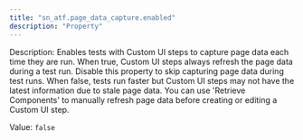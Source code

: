 ```yaml
---
title: "sn_atf.page_data_capture.enabled"
description: "Property"
---
```


Description: Enables tests with Custom UI steps to capture page data each time they are run. When true, Custom UI steps always refresh the page data during a test run. Disable this property to skip capturing page data during test runs. When false, tests run faster but Custom UI steps may not have the latest information due to stale page data. You can use 'Retrieve Components' to manually refresh page data before creating or editing a Custom UI step.

Value: `false`
